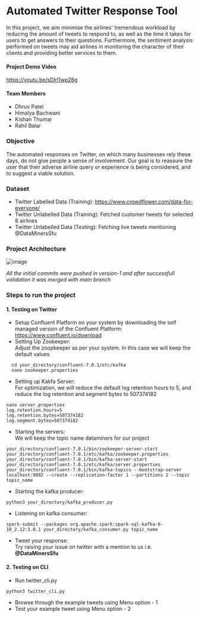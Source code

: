 # Automated Twitter Response Tool
In this project, we aim minimise the airlines' tremendous workload by reducing the amount of tweets to respond to, as well as the time it takes for users to get answers to their questions. Furthermore, the sentiment analysis performed on tweets may aid airlines in monitoring the character of their clients and providing better services to them.

#### Project Demo Video
https://youtu.be/sDlrl1wp28g

#### Team Members
- Dhruv Patel
- Himalya Bachwani
- Kishan Thumar
- Rahil Balar

### Objective
The automated responses on Twitter, on which many businesses rely these days, do not give people a sense of involvement. Our goal is to reassure the user that their adverse airline query or experience is being considered, and to suggest a viable solution.

### Dataset
- Twitter Labelled Data (Training): https://www.crowdflower.com/data-for-everyone/
- Twitter Unlabelled Data (Training): Fetched customer tweets for selected 8 airlines
- Twitter Unlabelled Data (Testing): Fetching live tweets mentioning @DataMinersSfu

### Project Architecture
![image](https://user-images.githubusercontent.com/23083816/162656503-2eefcbb6-ac3a-40eb-bd9b-1f30d32ab63c.png)

_All the initial commits were pushed in version-1 and after successfull validation it was merged with main branch_

### Steps to run the project

#### **1. Testing on Twitter**
- Setup Confluent Platform on your system by downloading the self managed version of the Confluent Platform: https://www.confluent.io/download
- Setting Up Zookeeper:<br>
  Adjust the zoopkeeper as per your system. In this case we will keep the default values
```
  cd your_directory/confluent-7.0.1/etc/kafka
  nano zookeeper.properties
```
- Setting up Kakfa Server:<br>
  For optimization, we will reduce the default log retention hours to 5, and reduce the log retention and segment bytes to 507374182
 ```
 nano server.properties
 log.retention.hours=5
 log.retention.bytes=507374182
 log.segment.bytes=507374182
 ```
 - Starting the servers:<br>
 We will keep the topic name dataminers for our project
 ```
 your_directory/confluent-7.0.1/bin/zookeeper-server-start your_directory/confluent-7.0.1/etc/kafka/zookeeper.properties
 your_directory/confluent-7.0.1/bin/kafka-server-start your_directory/confluent-7.0.1/etc/kafka/server.properties
 your_directory/confluent-7.0.1/bin/kafka-topics --bootstrap-server localhost:9092 --create --replication-factor 1 --partitions 2 --topic topic_name
 ```
- Starting the kafka producer:
```
python3 your_directory/kafka_producer.py
```
- Listening on kafka consumer:
```
spark-submit --packages org.apache.spark:spark-sql-kafka-0-10_2.12:3.0.1 your_directory/kafka_consumer.py topic_name
```
- Tweet your response: <br>
Try raising your issue on twitter with a mention to us i.e. **@DataMinersSfu**

#### **2. Testing on CLI**
- Run twitter_cli.py
```
python3 twitter_cli.py
```
- Browse through the example tweets using Menu option - 1
- Test your example tweet using Menu option - 2
